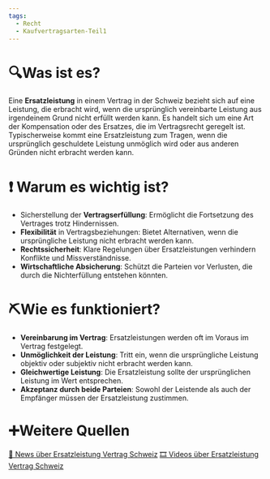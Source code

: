 ```yaml
---
tags:
  - Recht
  - Kaufvertragsarten-Teil1
---
```

# 🔍Was ist es?
Eine **Ersatzleistung** in einem Vertrag in der Schweiz bezieht sich auf eine Leistung, die erbracht wird, wenn die ursprünglich vereinbarte Leistung aus irgendeinem Grund nicht erfüllt werden kann. Es handelt sich um eine Art der Kompensation oder des Ersatzes, die im Vertragsrecht geregelt ist. Typischerweise kommt eine Ersatzleistung zum Tragen, wenn die ursprünglich geschuldete Leistung unmöglich wird oder aus anderen Gründen nicht erbracht werden kann.

# ❗ Warum es wichtig ist?
- Sicherstellung der **Vertragserfüllung**: Ermöglicht die Fortsetzung des Vertrages trotz Hindernissen.
- **Flexibilität** in Vertragsbeziehungen: Bietet Alternativen, wenn die ursprüngliche Leistung nicht erbracht werden kann.
- **Rechtssicherheit**: Klare Regelungen über Ersatzleistungen verhindern Konflikte und Missverständnisse.
- **Wirtschaftliche Absicherung**: Schützt die Parteien vor Verlusten, die durch die Nichterfüllung entstehen könnten.

# ⛏Wie es funktioniert?
- **Vereinbarung im Vertrag**: Ersatzleistungen werden oft im Voraus im Vertrag festgelegt.
- **Unmöglichkeit der Leistung**: Tritt ein, wenn die ursprüngliche Leistung objektiv oder subjektiv nicht erbracht werden kann.
- **Gleichwertige Leistung**: Die Ersatzleistung sollte der ursprünglichen Leistung im Wert entsprechen.
- **Akzeptanz durch beide Parteien**: Sowohl der Leistende als auch der Empfänger müssen der Ersatzleistung zustimmen.

# ➕Weitere Quellen
[📄 News über Ersatzleistung Vertrag Schweiz](https://www.google.com/search?q=Ersatzleistung+Vertrag+Schweiz&tbm=nws)
[🎞 Videos über Ersatzleistung Vertrag Schweiz](https://www.google.com/search?q=Ersatzleistung+Vertrag+Schweiz&tbm=vid)
